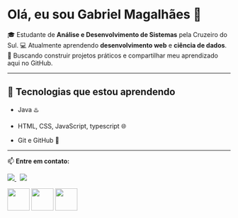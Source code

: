 # Olá, eu sou Gabriel Magalhães 👋

🎓 Estudante de **Análise e Desenvolvimento de Sistemas** pela Cruzeiro do Sul.
💻 Atualmente aprendendo **desenvolvimento web** e **ciência de dados**.
🚀 Buscando construir projetos práticos e compartilhar meu aprendizado aqui no GitHub.

---

## 🌱 Tecnologias que estou aprendendo

* Java ♨️

* HTML, CSS, JavaScript, typescript 🌐
* Git e GitHub 🔧

---

📫 **Entre em contato:**

<a href="https://www.linkedin.com/in/gabriel-magalhães-3b0aa0239/">
  <img src="https://img.shields.io/badge/LinkedIn-0077B5.svg?style=for-the-badge&logo=linkedin&logoColor=white">
</a> &nbsp;

<a href="https://mail.google.com/mail/?view=cm&fs=1&to=gabrielmagalhaes062@gmail.com" target="_blank">
  <img src="https://img.shields.io/badge/Gmail-D14836.svg?style=for-the-badge&logo=gmail&logoColor=white">
</a>


  <img width='50' height='50' src="https://cdn.jsdelivr.net/gh/devicons/devicon@latest/icons/java/java-original.svg" />  <img width='50' height='50' src="https://cdn.jsdelivr.net/gh/devicons/devicon@latest/icons/javascript/javascript-original.svg" />  <img width='50' height='50' src="https://cdn.jsdelivr.net/gh/devicons/devicon@latest/icons/typescript/typescript-original.svg" />
          
          

  
          
          


<!--
**GabrielMagalhaesDeLima/GabrielMagalhaesDeLima** is a ✨ _special_ ✨ repository because its `README.md` (this file) appears on your GitHub profile.

Here are some ideas to get you started:

- 🔭 I’m currently working on ...
- 🌱 I’m currently learning ...
- 👯 I’m looking to collaborate on ...
- 🤔 I’m looking for help with ...
- 💬 Ask me about ...
- 📫 How to reach me: ...
- 😄 Pronouns: ...
- ⚡ Fun fact: ...
-->
